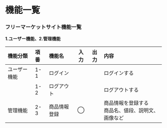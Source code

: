 # 機能一覧
### フリーマーケットサイト機能一覧
**1.ユーザー機能、2.管理機能**

|機能分類|項番|機能名|入力|出力|内容|
|:---|:---|:---|:---:|:---:|:---|
|ユーザー機能|1-1|ログイン|||ログインする|
||1-2|ログアウト|||ログアウトする|
|管理機能|2-3|商品情報登録|◯||商品情報を登録する<br>商品名、値段、説明文、画像など|
